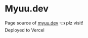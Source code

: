 # Myuu.dev
Page source of [myuu.dev](https://myuu.dev) :point_left: plz visit!  
Deployed to Vercel
